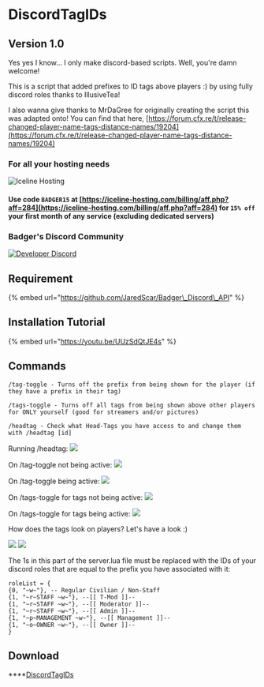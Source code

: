 # DiscordTagIDs

## **Version 1.0**

Yes yes I know... I only make discord-based scripts. Well, you're damn welcome!

This is a script that added prefixes to ID tags above players :\) by using fully discord roles thanks to IllusiveTea!

I also wanna give thanks to MrDaGree for originally creating the script this was adapted onto! You can find that here, [https://forum.cfx.re/t/release-changed-player-name-tags-distance-names/19204](https://forum.cfx.re/t/release-changed-player-name-tags-distance-names/19204)

### For all your hosting needs

![Iceline Hosting](https://i.gyazo.com/24c65c27acc53ce0656cda7e7ed29230.gif)

#### Use code `BADGER15` at [https://iceline-hosting.com/billing/aff.php?aff=284](https://iceline-hosting.com/billing/aff.php?aff=284) for `15% off` your first month of any service \(excluding dedicated servers\)

### Badger's Discord Community

[![Developer Discord](https://discordapp.com/api/guilds/597445834153525298/widget.png?style=banner4)](https://discord.com/invite/WjB5VFz)

## **Requirement**

{% embed url="https://github.com/JaredScar/Badger\_Discord\_API" %}

## **Installation Tutorial**

{% embed url="https://youtu.be/UUzSdQtJE4s" %}

## **Commands**

`/tag-toggle - Turns off the prefix from being shown for the player (if they have a prefix in their tag)` 

`/tags-toggle - Turns off all tags from being shown above other players for ONLY yourself (good for streamers and/or pictures)` 

`/headtag - Check what Head-Tags you have access to and change them with /headtag [id]`

Running /headtag: ![](https://i.gyazo.com/66e55c315a0ad4830109ff0475804010.png)

On /tag-toggle not being active: ![](https://i.gyazo.com/07766951b02108c7ea49f8cbe2f372cd.png)

On /tag-toggle being active: ![](https://i.gyazo.com/b0249df9842dd7011c231d4deaf54fc7.png)

On /tags-toggle for tags not being active: ![](https://i.gyazo.com/6ba28b6e653f3c7bf82e90c3690a2dc5.png)

On /tags-toggle for tags being active: ![](https://i.gyazo.com/e3e9656dc5cc0faf42fb3c857106ee72.png)

How does the tags look on players? Let's have a look :\)

![](https://i.gyazo.com/253bc5c2bb10731cb870f1eb6f8893b4.jpg) ![](https://cdn.discordapp.com/attachments/577615878607077380/588710494483775508/unknown.png)

The 1s in this part of the server.lua file must be replaced with the IDs of your discord roles that are equal to the prefix you have associated with it:

```text
roleList = {
{0, "~w~"}, -- Regular Civilian / Non-Staff
{1, "~r~STAFF ~w~"}, --[[ T-Mod ]]-- 
{1, "~r~STAFF ~w~"}, --[[ Moderator ]]--
{1, "~r~STAFF ~w~"}, --[[ Admin ]]--
{1, "~p~MANAGEMENT ~w~"}, --[[ Management ]]--
{1, "~o~OWNER ~w~"}, --[[ Owner ]]--
}
```

## **Download**

 ****[DiscordTagIDs](https://github.com/TheWolfBadger/DiscordTagIDs)


